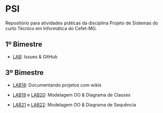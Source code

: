 # PSI

Repositório para atividades práticas da disciplina Projeto de Sistemas do curto Técnico em Informática do Cefet-MG.

## 1º Bimestre

* [LAB](labs/lab-wikis.md): Issues & GitHub

## 3º Bimestre

* [LAB18](labs/lab-wikis.md): Documentando projetos com wikis

* [LAB19](labs/lab-diagrama-classes-parte-1.md) e [LAB20](labs/lab-diagrama-classes-parte-2.md): Modelagem OO & Diagrama de Classes

* [LAB21](labs/lab-diagrama-sequencia-parte-1.md) e [LAB22](labs/lab-diagrama-sequencia-parte-2.md): Modelagem OO &  Diagrama de Sequência


